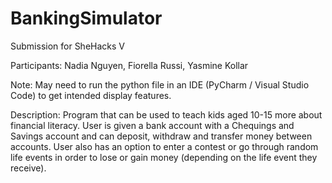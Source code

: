 # BankingSimulator
Submission for SheHacks V

Participants: Nadia Nguyen, Fiorella Russi, Yasmine Kollar

Note: May need to run the python file in an IDE (PyCharm / Visual Studio Code) to get intended display features. 

Description: Program that can be used to teach kids aged 10-15 more about financial literacy. User is given a bank account with a Chequings and Savings account and can deposit, withdraw and transfer money between accounts. User also has an option to enter a contest or go through random life events in order to lose or gain money (depending on the life event they receive). 

